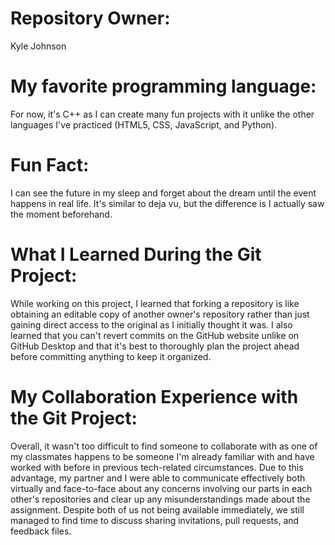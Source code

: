 # Repository Owner:
Kyle Johnson
# My favorite programming language:
For now, it's C++ as I can create many fun projects with it unlike the other languages I've practiced (HTML5, CSS, JavaScript, and Python).
# Fun Fact: 
I can see the future in my sleep and forget about the dream until the event happens in real life. It's similar to deja vu, but the difference is I actually saw the moment beforehand.
# What I Learned During the Git Project:
While working on this project, I learned that forking a repository is like obtaining an editable copy of another owner's repository rather than just gaining direct access to the original as I initially thought it was. I also learned that you can't revert commits on the GitHub website unlike on GitHub Desktop and that it's best to thoroughly plan the project ahead before committing anything to keep it organized.
# My Collaboration Experience with the Git Project:
Overall, it wasn't too difficult to find someone to collaborate with as one of my classmates happens to be someone I'm already familiar with and have worked with before in previous tech-related circumstances. Due to this advantage, my partner and I were able to communicate effectively both virtually and face-to-face about any concerns involving our parts in each other's repositories and clear up any misunderstandings made about the assignment. Despite both of us not being available immediately, we still managed to find time to discuss sharing invitations, pull requests, and feedback files.
